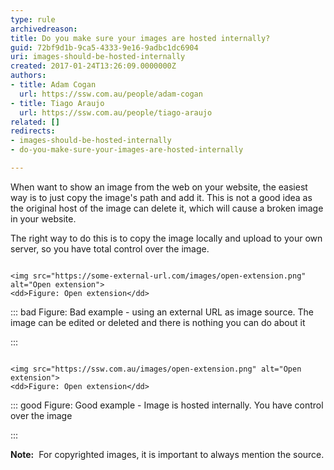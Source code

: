 ```yaml
---
type: rule
archivedreason: 
title: Do you make sure your images are hosted internally?
guid: 72bf9d1b-9ca5-4333-9e16-9adbc1dc6904
uri: images-should-be-hosted-internally
created: 2017-01-24T13:26:09.0000000Z
authors:
- title: Adam Cogan
  url: https://ssw.com.au/people/adam-cogan
- title: Tiago Araujo
  url: https://ssw.com.au/people/tiago-araujo
related: []
redirects:
- images-should-be-hosted-internally
- do-you-make-sure-your-images-are-hosted-internally

---
```


When want to show an image from the web on your website, the easiest way is to just copy the image's path and add it. This is not a good idea as the original host of the image can delete it, which will cause a broken image in your website.

<!--endintro-->

The right way to do this is to copy the image locally and upload to your own server, so you have total control over the image.



```

<img src="https://some-external-url.com/images/open-extension.png" alt="Open extension"> 
<dd>Figure: Open extension</dd>

```




::: bad
Figure: Bad example - using an external URL as image source. The image can be edited or deleted and there is nothing you can do about it

:::



```

<img src="https://ssw.com.au/images/open-extension.png" alt="Open extension"> 
<dd>Figure: Open extension</dd>

```




::: good
Figure: Good example - Image is hosted internally. You have control over the image

:::

**Note:**  For copyrighted images, it is important to always mention the source.
